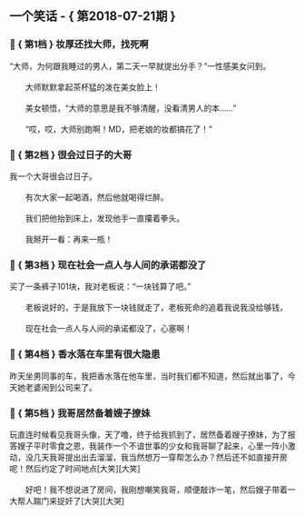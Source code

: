 ## 一个笑话 - { 第2018-07-21期 }
</hr>

### :jack_o_lantern: { 第1档 } 妆厚还找大师，找死啊
“大师，为何跟我睡过的男人，第二天一早就提出分手？”一性感美女问到。<br/><br/>　　大师默默拿起茶杯猛的泼在美女脸上！<br/><br/>　　美女顿悟，“大师的意思是我不够清醒，没看清男人的本……”<br/><br/>　　“哎，哎，大师别跑啊！MD，把老娘的妆都搞花了！”


### :jack_o_lantern: { 第2档 } 很会过日子的大哥
我一个大哥很会过日子。<br/><br/>　　有次大家一起喝酒，然后他就喝得烂醉。<br/><br/>　　我们把他抬到床上，发现他手一直攥着拳头。<br/><br/>　　我掰开一看：再来一瓶！


### :jack_o_lantern: { 第3档 } 现在社会一点人与人间的承诺都没了
买了一条裤子101块，我对老板说：“一块钱算了吧。”<br/><br/>　　老板说好的，于是我放下一块钱就走了，老板死命的追着我说我没给够钱，<br/><br/>　　现在社会一点人与人间的承诺都没了，心塞啊！


### :jack_o_lantern: { 第4档 } 香水落在车里有很大隐患
昨天坐男同事的车，我把香水落在他车里，当时我们都不知道，然后就出事了，今天她老婆闹到公司来了。


### :jack_o_lantern: { 第5档 } 我哥居然备着嫂子撩妹
玩直连时候看见我哥头像，天了噜，终于给我抓到了，居然备着嫂子撩妹，为了报答嫂子平时零食之恩，我装作一个不谙世事的少女和我哥聊了起来，心里一阵小激动，没几天我哥提出出去溜溜，我当然想万一穿帮怎么办？然后还不如直接开房呢！然后约定了时间地点[大笑][大笑]<br/><br/>　　好吧！我不想说进了房间，我刚想嘲笑我哥，顺便敲诈一笔，然后嫂子带着一大帮人踹门来捉奸了[大哭][大哭]

